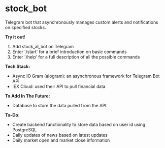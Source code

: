 # stock_bot
Telegram bot that asynchronously manages custom alerts and notifications on specified stocks.

**Try it out!**
1. Add stock_al_bot on Telegram
2. Enter '/start' for a brief introduction on basic commands
3. Enter '/help' for a full description of all the possible commands

**Tech Stack:**
- Async IO Gram (aiogram): an asynchronous framework for Telegram Bot API
- IEX Cloud: used their API to pull financial data

**To Add In The Future:**
- Database to store the data pulled from the API

**To-Do:**
- Create backend functionality to store data based on user id using PostgreSQL
- Daily updates of news based on latest updates
- Daily market open and market close information
